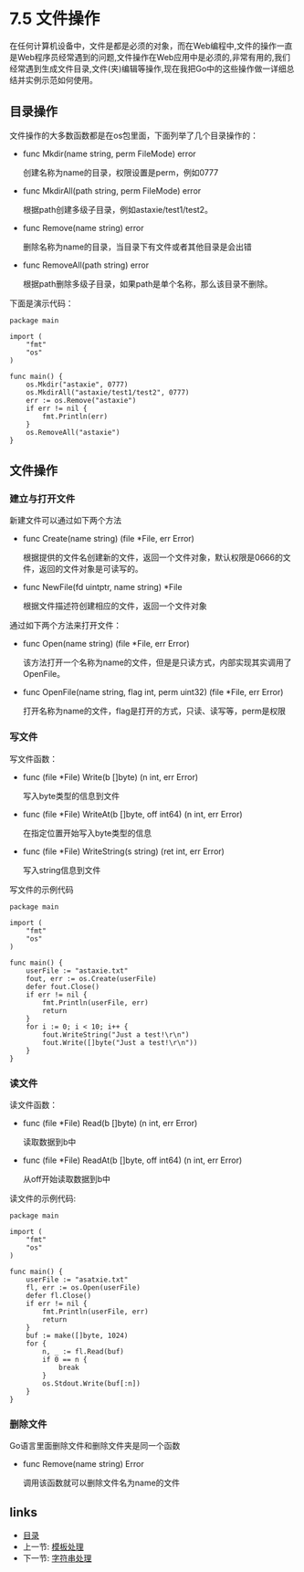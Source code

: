 # 7.5 文件操作
在任何计算机设备中，文件是都是必须的对象，而在Web编程中,文件的操作一直是Web程序员经常遇到的问题,文件操作在Web应用中是必须的,非常有用的,我们经常遇到生成文件目录,文件(夹)编辑等操作,现在我把Go中的这些操作做一详细总结并实例示范如何使用。
## 目录操作
文件操作的大多数函数都是在os包里面，下面列举了几个目录操作的：

- func Mkdir(name string, perm FileMode) error

	创建名称为name的目录，权限设置是perm，例如0777
	
- func MkdirAll(path string, perm FileMode) error

	根据path创建多级子目录，例如astaxie/test1/test2。
	
- func Remove(name string) error

	删除名称为name的目录，当目录下有文件或者其他目录是会出错

- func RemoveAll(path string) error

	根据path删除多级子目录，如果path是单个名称，那么该目录不删除。


下面是演示代码：

	package main

	import (
		"fmt"
		"os"
	)
	
	func main() {
		os.Mkdir("astaxie", 0777)
		os.MkdirAll("astaxie/test1/test2", 0777)
		err := os.Remove("astaxie")
		if err != nil {
			fmt.Println(err)
		}
		os.RemoveAll("astaxie")
	}


## 文件操作

### 建立与打开文件
新建文件可以通过如下两个方法

- func Create(name string) (file *File, err Error)

	根据提供的文件名创建新的文件，返回一个文件对象，默认权限是0666的文件，返回的文件对象是可读写的。

- func NewFile(fd uintptr, name string) *File
	
	根据文件描述符创建相应的文件，返回一个文件对象


通过如下两个方法来打开文件：

- func Open(name string) (file *File, err Error)

	该方法打开一个名称为name的文件，但是是只读方式，内部实现其实调用了OpenFile。

- func OpenFile(name string, flag int, perm uint32) (file *File, err Error)	

	打开名称为name的文件，flag是打开的方式，只读、读写等，perm是权限		

### 写文件
写文件函数：

- func (file *File) Write(b []byte) (n int, err Error)

	写入byte类型的信息到文件

- func (file *File) WriteAt(b []byte, off int64) (n int, err Error)

	在指定位置开始写入byte类型的信息

- func (file *File) WriteString(s string) (ret int, err Error)

	写入string信息到文件
	
写文件的示例代码

	package main

	import (
		"fmt"
		"os"
	)
	
	func main() {
		userFile := "astaxie.txt"
		fout, err := os.Create(userFile)
		defer fout.Close()
		if err != nil {
			fmt.Println(userFile, err)
			return
		}
		for i := 0; i < 10; i++ {
			fout.WriteString("Just a test!\r\n")
			fout.Write([]byte("Just a test!\r\n"))
		}
	}

### 读文件
读文件函数：

- func (file *File) Read(b []byte) (n int, err Error)

	读取数据到b中

- func (file *File) ReadAt(b []byte, off int64) (n int, err Error)

	从off开始读取数据到b中

读文件的示例代码:

	package main

	import (
		"fmt"
		"os"
	)
	
	func main() {
		userFile := "asatxie.txt"
		fl, err := os.Open(userFile)
		defer fl.Close()
		if err != nil {
			fmt.Println(userFile, err)
			return
		}
		buf := make([]byte, 1024)
		for {
			n, _ := fl.Read(buf)
			if 0 == n {
				break
			}
			os.Stdout.Write(buf[:n])
		}
	}

### 删除文件
Go语言里面删除文件和删除文件夹是同一个函数

- func Remove(name string) Error

	调用该函数就可以删除文件名为name的文件

## links
   * [目录](<preface.md>)
   * 上一节: [模板处理](<07.4.md>)
   * 下一节: [字符串处理](<07.6.md>)